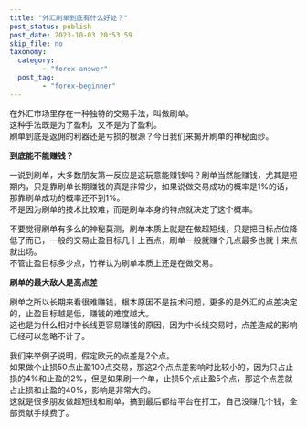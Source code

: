 ```yaml
---
title: "外汇刷单到底有什么好处？"
post_status: publish
post_date: 2023-10-03 20:53:59
skip_file: no
taxonomy:
  category:
        - "forex-answer"
  post_tag:
        - "forex-beginner"
---
```


在外汇市场里存在一种独特的交易手法，叫做刷单。  
这种手法既是为了盈利，又不是为了盈利。  
刷单到底是返佣的利器还是亏损的根源？今日我们来揭开刷单的神秘面纱。

**到底能不能赚钱？**

一说到刷单，大多数朋友第一反应是这玩意能赚钱吗？刷单当然能赚钱，尤其是短期内，只是靠刷单长期赚钱的真是非常少，如果说做交易成功的概率是1%的话，那靠刷单成功的概率还不到1%。  
不是因为刷单的技术比较难，而是刷单本身的特点就决定了这个概率。

不要觉得刷单有多么的神秘莫测，刷单本质上就是在做超短线，只是把目标点位降低了而已，一般的交易止盈目标几十上百点，刷单一般就赚个几点最多也就十来点就出场。  
不管止盈目标多少点，竹祥认为刷单本质上还是在做交易。

**刷单的最大敌人是高点差**

刷单之所以长期来看很难赚钱，根本原因不是技术问题，更多的是外汇的点差决定的，止盈目标越是低，赚钱的难度越大。  
这也是为什么相对中长线更容易赚钱的原因，因为中长线交易时，点差造成的影响已经可以忽略不计了。

我们来举例子说明，假定欧元的点差是2个点。  
如果做个止损50点止盈100点交易，那这2个点点差影响时比较小的，因为只占止损的4%和止盈的2%，但是如果刷一个单，止损5个点止盈5个点，那这个点差就占止损和止盈的40%，影响是非常大的。  
这就是很多朋友做超短线和刷单，搞到最后都给平台在打工，自己没赚几个钱，全部贡献手续费了。
